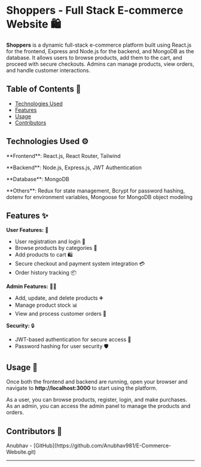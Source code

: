 # Shoppers - Full Stack E-commerce Website 🛍️

**Shoppers** is a dynamic full-stack e-commerce platform built using React.js for the frontend, Express and Node.js for the backend, and MongoDB as the database. It allows users to browse products, add them to the cart, and proceed with secure checkouts. Admins can manage products, view orders, and handle customer interactions.

## Table of Contents 📑

- [Technologies Used](#technologies-used)
- [Features](#features)
- [Usage](#usage)
- [Contributors](#contributors)

## Technologies Used ⚙️

<p>**Frontend**: React.js, React Router, Tailwind</p>
<p>**Backend**: Node.js, Express.js, JWT Authentication</p>
<p>**Database**: MongoDB</p>
<p>**Others**: Redux for state management, Bcrypt for password hashing, dotenv for environment variables, Mongoose for MongoDB object modeling</p>

## Features ✨

<p><strong>User Features:</strong> 👤</p>
<ul>
  <li>User registration and login 🔑</li>
  <li>Browse products by categories 🛒</li>
  <li>Add products to cart 🛍️</li>
  <li>Secure checkout and payment system integration 💳</li>
  <li>Order history tracking 📦</li>
</ul>

<p><strong>Admin Features:</strong> 🧑‍💻</p>
<ul>
  <li>Add, update, and delete products ➕</li>
  <li>Manage product stock 📊</li>
  <li>View and process customer orders 📝</li>
</ul>

<p><strong>Security:</strong> 🔒</p>
<ul>
  <li>JWT-based authentication for secure access 🔑</li>
  <li>Password hashing for user security 🛡️</li>
</ul>

## Usage 🚀

<p>Once both the frontend and backend are running, open your browser and navigate to <strong>http://localhost:3000</strong> to start using the platform.</p>

<p>As a user, you can browse products, register, login, and make purchases. As an admin, you can access the admin panel to manage the products and orders.</p>

## Contributors 👥

<p>Anubhav - [GitHub](https://github.com/Anubhav981/E-Commerce-Website.git)</p>

---

